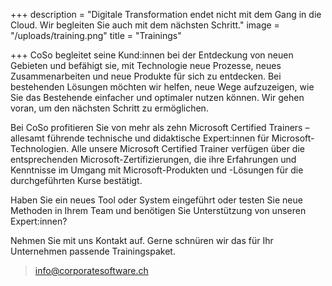 +++
description = "Digitale Transformation endet nicht mit dem Gang in die Cloud. Wir begleiten Sie auch mit dem nächsten Schritt."
image = "/uploads/training.png"
title = "Trainings"

+++
CoSo begleitet seine Kund:innen bei der Entdeckung von neuen Gebieten und befähigt sie, mit Technologie neue Prozesse, neues Zusammenarbeiten und neue Produkte für sich zu entdecken. Bei bestehenden Lösungen möchten wir helfen, neue Wege aufzuzeigen, wie Sie das Bestehende einfacher und optimaler nutzen können. Wir gehen voran, um den nächsten Schritt zu ermöglichen.

Bei CoSo profitieren Sie von mehr als zehn Microsoft Certified Trainers – allesamt führende technische und didaktische Expert:innen für Microsoft-Technologien. Alle unsere Microsoft Certified Trainer verfügen über die entsprechenden Microsoft-Zertifizierungen, die ihre Erfahrungen und Kenntnisse im Umgang mit Microsoft-Produkten und -Lösungen für die durchgeführten Kurse bestätigt.

Haben Sie ein neues Tool oder System eingeführt oder testen Sie neue Methoden in Ihrem Team und benötigen Sie Unterstützung von unseren Expert:innen? 

Nehmen Sie mit uns Kontakt auf. Gerne schnüren wir das für Ihr Unternehmen passende Trainingspaket.

> [info@corporatesoftware.ch](mailto:info@corporatesoftware.ch "info@corporatesoftware.ch")